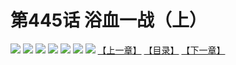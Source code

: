 # 第445话 浴血一战（上）
![](https://mhpic.xiaomingtaiji.net/comic/D/斗破苍穹拆分版/445话/1.jpg-zymk.middle.webp)
![](https://mhpic.xiaomingtaiji.net/comic/D/斗破苍穹拆分版/445话/2.jpg-zymk.middle.webp)
![](https://mhpic.xiaomingtaiji.net/comic/D/斗破苍穹拆分版/445话/3.jpg-zymk.middle.webp)
![](https://mhpic.xiaomingtaiji.net/comic/D/斗破苍穹拆分版/445话/4.jpg-zymk.middle.webp)
![](https://mhpic.xiaomingtaiji.net/comic/D/斗破苍穹拆分版/445话/5.jpg-zymk.middle.webp)
![](https://mhpic.xiaomingtaiji.net/comic/D/斗破苍穹拆分版/445话/6.jpg-zymk.middle.webp)
![](https://mhpic.xiaomingtaiji.net/comic/D/斗破苍穹拆分版/445话/7.jpg-zymk.middle.webp)
[【上一章】](./444.md)
[【目录】](./READMD.md)
[【下一章】](./446.md)
